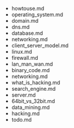 - howtouse.md
- operating_system.md
- domain.md
- dns.md
- database.md
- networking.md
- client_server_model.md
- linux.md
- firewall.md
- lan_man_wan.md
- binary_code.md
- networking.md
- what_is_hacking.md
- search_engine.md
- server.md
- 64bit_vs_32bit.md
- data_mining.md
- hacking.md
- todo.md

